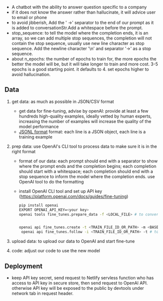 - A chatbot with the ability to answer question specific to a company
- if it does not know the answer rather than hallucinate, it will advice user to email or phone
- to avoid jibberish, Add the ' ->' separator to the end of our prompt as it is added to conversationStr.Add a whitespace before the prompt.
- stop_sequence: to tell the model where the completion ends, it is an array, so we can add multiple stop sequences, the completion will not contain the stop sequence, usually use new line character as stop sequence. Add the newline character '\n' and separator '->' as a stop sequence.
- about n_epochs: the number of epochs to train for, the more epochs the better the model will be, but it will take longer to train and more cost. 3-5 epochs is a good starting point. it defaults to 4. set epochs higher to avoid hallucination.

## Data

1. get data: as much as possible in JSON/CSV format

   - get data for fine-tuning, advise by openAI: provide at least a few hundreds high-quality examples, ideally vetted by human experts, increasing the number of examples will increase the quality of the model performance
   - [JSONL format](https://jsonlines.org/) format: each line is a JSON object, each line is a training example

2. prep data: use OpenAI's CLI tool to process data to make sure it is in the right format

   - format of our data: each prompt should end with a separator to show where the prompt ends and the completion begins; each completion should start with a whitespace; each completion should end with a stop sequence to inform the model where the completion ends. use OpenAI tool to do the formatting
   - install OpenAI CLI tool and set up API key
     (https://platform.openai.com/docs/guides/fine-tuning)

     ```bash
     pip install openai
     EXPORT OPENAI_API_KEY=<your key>
     openai tools fine_tunes.prepare_data -f <LOCAL_FILE> # to convert to JSONL format


     openai api fine_tunes.create -t <TRAIN_FILE_ID_OR_PATH> -m <BASE_MODEL> --n_epochs 16 # to create a new fine-tuning model
      openai api fine_tunes.follow -i <TRAIN_FILE_ID_OR_PATH> -t # to follow the progress of the fine-tuning model
     ```

3. upload data: to upload our data to OpenAI and start fine-tune
4. code: adjust our code to use the new model

## Deployment

- keep API key secret, send request to Netlify servless function who has access to API key in secure store, then send request to OpenAI API. otherwise API key will be exposed to the public by devtools under network tab in request header.
